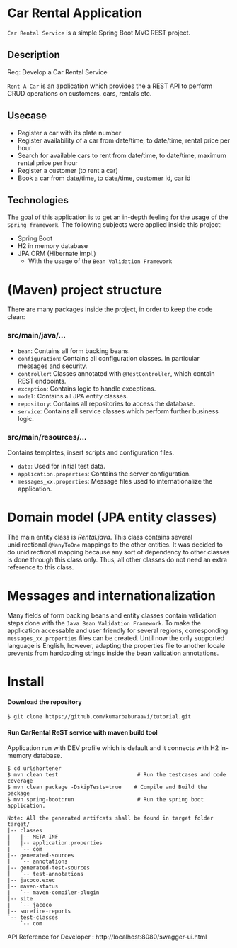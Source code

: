 # Car Rental Application
`Car Rental Service` is a simple Spring Boot MVC REST project.

## Description
Req: Develop a Car Rental Service

`Rent A Car` is an application which provides the a REST API to perform CRUD operations on customers, cars, rentals etc.

## Usecase

* Register a car with its plate number
* Register availability of a car from date/time, to date/time, rental price per hour
* Search for available cars to rent from date/time, to date/time, maximum rental price per hour
* Register a customer (to rent a car)
* Book a car from date/time, to date/time, customer id, car id

## Technologies
The goal of this application is to get an in-depth feeling for the usage of the `Spring framework`. 
The following subjects were applied inside this project:
* Spring Boot
* H2 in memory database
* JPA ORM (Hibernate impl.)
  * With the usage of the `Bean Validation Framework`

# (Maven) project structure
There are many packages inside the project, in order to keep the code clean:

### src/main/java/...
* `bean`: Contains all form backing beans.
* `configuration`: Contains all configuration classes. In particular messages and security.
* `controller`: Classes annotated with `@RestController`, which contain REST endpoints.
* `exception`: Contains logic to handle exceptions.
* `model`: Contains all JPA entity classes.
* `repository`: Contains all repositories to access the database.
* `service`: Contains all service classes which perform further business logic.

### src/main/resources/...
Contains templates, insert scripts and configuration files.
* `data`: Used for initial test data.
* `application.properties`: Contains the server configuration.
* `messages_xx.properties`: Message files used to internationalize the application.

# Domain model (JPA entity classes)
The main entity class is _Rental.java_. This class contains several unidirectional `@ManyToOne` mappings to the other entities. It was decided to do unidirectional mapping because any sort of dependency to other classes is done through this class only. Thus, all other classes do not need an extra reference to this class.

# Messages and internationalization
Many fields of form backing beans and entity classes contain validation steps done with the `Java Bean Validation Framework`. To make the application accessable and user friendly for several regions, corresponding `messages_xx.properties` files can be created. Until now the only supported language is English, however, adapting the properties file to another locale prevents from hardcoding strings inside the bean validation annotations.

# Install
#### Download the repository
```
$ git clone https://github.com/kumarbaburaavi/tutorial.git
```
#### Run CarRental ReST service with maven build tool 
Application run with DEV profile which is default and it connects with H2 in-memory database.
```
$ cd urlshortener
$ mvn clean test                         # Run the testcases and code coverage
$ mvn clean package -DskipTests=true    # Compile and Build the package
$ mvn spring-boot:run                    # Run the spring boot application.

Note: All the generated artifcats shall be found in target folder 
target/
|-- classes
|   |-- META-INF
|   |-- application.properties
|   `-- com
|-- generated-sources
|   `-- annotations
|-- generated-test-sources
|   `-- test-annotations
|-- jacoco.exec
|-- maven-status
|   `-- maven-compiler-plugin
|-- site
|   `-- jacoco
|-- surefire-reports
`-- test-classes
    `-- com
```
API Reference for Developer : http://localhost:8080/swagger-ui.html